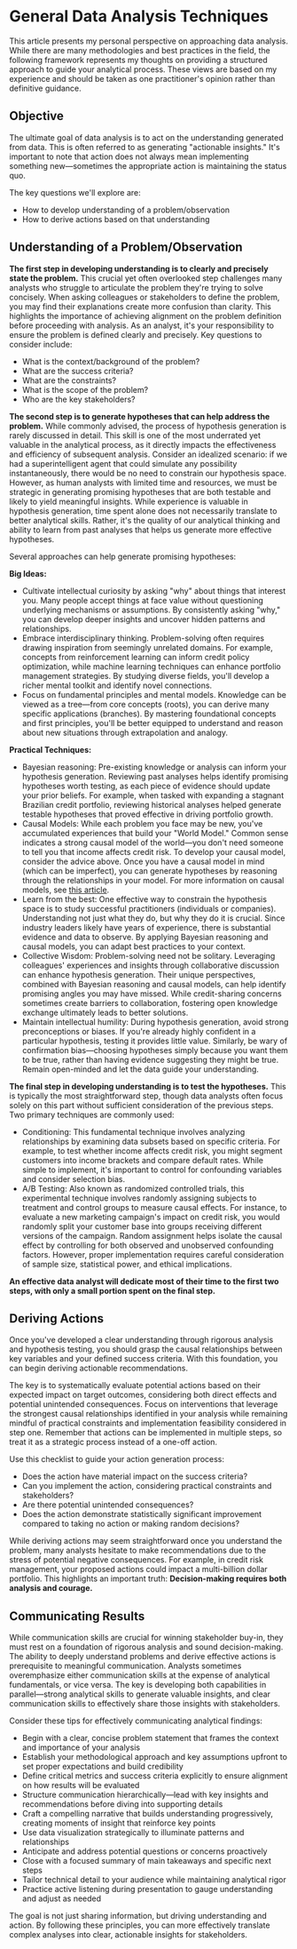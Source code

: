 # General Data Analysis Techniques

This article presents my personal perspective on approaching data analysis. While there are many methodologies and best practices in the field, the following framework represents my thoughts on providing a structured approach to guide your analytical process. These views are based on my experience and should be taken as one practitioner's opinion rather than definitive guidance.

## Objective

The ultimate goal of data analysis is to act on the understanding generated from data. This is often referred to as generating "actionable insights." It's important to note that action does not always mean implementing something new—sometimes the appropriate action is maintaining the status quo.

The key questions we'll explore are:

- How to develop understanding of a problem/observation
- How to derive actions based on that understanding

## Understanding of a Problem/Observation

**The first step in developing understanding is to clearly and precisely state the problem.** This crucial yet often overlooked step challenges many analysts who struggle to articulate the problem they're trying to solve concisely. When asking colleagues or stakeholders to define the problem, you may find their explanations create more confusion than clarity. This highlights the importance of achieving alignment on the problem definition before proceeding with analysis. As an analyst, it's your responsibility to ensure the problem is defined clearly and precisely. Key questions to consider include:

- What is the context/background of the problem?
- What are the success criteria?
- What are the constraints?
- What is the scope of the problem?
- Who are the key stakeholders?

**The second step is to generate hypotheses that can help address the problem.** While commonly advised, the process of hypothesis generation is rarely discussed in detail. This skill is one of the most underrated yet valuable in the analytical process, as it directly impacts the effectiveness and efficiency of subsequent analysis. Consider an idealized scenario: if we had a superintelligent agent that could simulate any possibility instantaneously, there would be no need to constrain our hypothesis space. However, as human analysts with limited time and resources, we must be strategic in generating promising hypotheses that are both testable and likely to yield meaningful insights. While experience is valuable in hypothesis generation, time spent alone does not necessarily translate to better analytical skills. Rather, it's the quality of our analytical thinking and ability to learn from past analyses that helps us generate more effective hypotheses.

Several approaches can help generate promising hypotheses:

**Big Ideas:**

- Cultivate intellectual curiosity by asking "why" about things that interest you. Many people accept things at face value without questioning underlying mechanisms or assumptions. By consistently asking "why," you can develop deeper insights and uncover hidden patterns and relationships.
- Embrace interdisciplinary thinking. Problem-solving often requires drawing inspiration from seemingly unrelated domains. For example, concepts from reinforcement learning can inform credit policy optimization, while machine learning techniques can enhance portfolio management strategies. By studying diverse fields, you'll develop a richer mental toolkit and identify novel connections.
- Focus on fundamental principles and mental models. Knowledge can be viewed as a tree—from core concepts (roots), you can derive many specific applications (branches). By mastering foundational concepts and first principles, you'll be better equipped to understand and reason about new situations through extrapolation and analogy.

**Practical Techniques:**

- Bayesian reasoning: Pre-existing knowledge or analysis can inform your hypothesis generation. Reviewing past analyses helps identify promising hypotheses worth testing, as each piece of evidence should update your prior beliefs. For example, when tasked with expanding a stagnant Brazilian credit portfolio, reviewing historical analyses helped generate testable hypotheses that proved effective in driving portfolio growth.
- Causal Models: While each problem you face may be new, you've accumulated experiences that build your "World Model." Common sense indicates a strong causal model of the world—you don't need someone to tell you that income affects credit risk. To develop your causal model, consider the advice above. Once you have a causal model in mind (which can be imperfect), you can generate hypotheses by reasoning through the relationships in your model. For more information on causal models, see [this article](../prediction/intervention_response).
- Learn from the best: One effective way to constrain the hypothesis space is to study successful practitioners (individuals or companies). Understanding not just what they do, but why they do it is crucial. Since industry leaders likely have years of experience, there is substantial evidence and data to observe. By applying Bayesian reasoning and causal models, you can adapt best practices to your context.
- Collective Wisdom: Problem-solving need not be solitary. Leveraging colleagues' experiences and insights through collaborative discussion can enhance hypothesis generation. Their unique perspectives, combined with Bayesian reasoning and causal models, can help identify promising angles you may have missed. While credit-sharing concerns sometimes create barriers to collaboration, fostering open knowledge exchange ultimately leads to better solutions.
- Maintain intellectual humility: During hypothesis generation, avoid strong preconceptions or biases. If you're already highly confident in a particular hypothesis, testing it provides little value. Similarly, be wary of confirmation bias—choosing hypotheses simply because you want them to be true, rather than having evidence suggesting they might be true. Remain open-minded and let the data guide your understanding.

**The final step in developing understanding is to test the hypotheses.** This is typically the most straightforward step, though data analysts often focus solely on this part without sufficient consideration of the previous steps. Two primary techniques are commonly used:

- Conditioning: This fundamental technique involves analyzing relationships by examining data subsets based on specific criteria. For example, to test whether income affects credit risk, you might segment customers into income brackets and compare default rates. While simple to implement, it's important to control for confounding variables and consider selection bias.
- A/B Testing: Also known as randomized controlled trials, this experimental technique involves randomly assigning subjects to treatment and control groups to measure causal effects. For instance, to evaluate a new marketing campaign's impact on credit risk, you would randomly split your customer base into groups receiving different versions of the campaign. Random assignment helps isolate the causal effect by controlling for both observed and unobserved confounding factors. However, proper implementation requires careful consideration of sample size, statistical power, and ethical implications.

**An effective data analyst will dedicate most of their time to the first two steps, with only a small portion spent on the final step.**

## Deriving Actions

Once you've developed a clear understanding through rigorous analysis and hypothesis testing, you should grasp the causal relationships between key variables and your defined success criteria. With this foundation, you can begin deriving actionable recommendations.

The key is to systematically evaluate potential actions based on their expected impact on target outcomes, considering both direct effects and potential unintended consequences. Focus on interventions that leverage the strongest causal relationships identified in your analysis while remaining mindful of practical constraints and implementation feasibility considered in step one. Remember that actions can be implemented in multiple steps, so treat it as a strategic process instead of a one-off action.

Use this checklist to guide your action generation process:

- Does the action have material impact on the success criteria?
- Can you implement the action, considering practical constraints and stakeholders?
- Are there potential unintended consequences?
- Does the action demonstrate statistically significant improvement compared to taking no action or making random decisions?

While deriving actions may seem straightforward once you understand the problem, many analysts hesitate to make recommendations due to the stress of potential negative consequences. For example, in credit risk management, your proposed actions could impact a multi-billion dollar portfolio. This highlights an important truth: **Decision-making requires both analysis and courage.**

## Communicating Results

While communication skills are crucial for winning stakeholder buy-in, they must rest on a foundation of rigorous analysis and sound decision-making. The ability to deeply understand problems and derive effective actions is prerequisite to meaningful communication. Analysts sometimes overemphasize either communication skills at the expense of analytical fundamentals, or vice versa. The key is developing both capabilities in parallel—strong analytical skills to generate valuable insights, and clear communication skills to effectively share those insights with stakeholders.

Consider these tips for effectively communicating analytical findings:

- Begin with a clear, concise problem statement that frames the context and importance of your analysis
- Establish your methodological approach and key assumptions upfront to set proper expectations and build credibility
- Define critical metrics and success criteria explicitly to ensure alignment on how results will be evaluated
- Structure communication hierarchically—lead with key insights and recommendations before diving into supporting details
- Craft a compelling narrative that builds understanding progressively, creating moments of insight that reinforce key points
- Use data visualization strategically to illuminate patterns and relationships
- Anticipate and address potential questions or concerns proactively
- Close with a focused summary of main takeaways and specific next steps
- Tailor technical detail to your audience while maintaining analytical rigor
- Practice active listening during presentation to gauge understanding and adjust as needed

The goal is not just sharing information, but driving understanding and action. By following these principles, you can more effectively translate complex analyses into clear, actionable insights for stakeholders.
